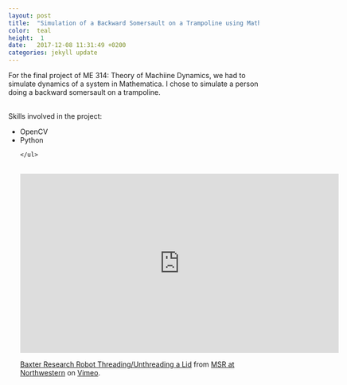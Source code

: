 ```yaml
---
layout: post
title:  "Simulation of a Backward Somersault on a Trampoline using Mathematica"
color:  teal
height:  1
date:   2017-12-08 11:31:49 +0200
categories: jekyll update
---
```


For the final project of ME 314: Theory of Machiine Dynamics, we had to simulate dynamics of a system in Mathematica. I chose to simulate a person doing a backward somersault on a trampoline. 
<br>
<br>

Skills involved in the project:
<ul>
      <li> OpenCV </li>
      <li> Python </li>
     
    </ul>
<br>

<iframe src="https://player.vimeo.com/video/246549829" width="640" height="360" frameborder="0" webkitallowfullscreen mozallowfullscreen allowfullscreen></iframe>
<p><a href="https://vimeo.com/246549829">Baxter Research Robot Threading/Unthreading a Lid</a> from <a href="https://vimeo.com/numsr">MSR at Northwestern</a> on <a href="https://vimeo.com">Vimeo</a>.</p>
